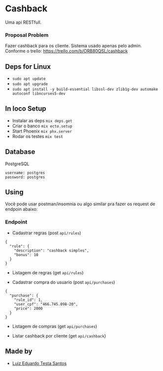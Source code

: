 # Cashback

  Uma api RESTfull.

### Proposal Problem

  Fazer cashback para os cliente. Sistema usado apenas pelo admin. Conforme o trello:
  https://trello.com/b/ORB80QSL/cashback

## Deps for Linux

- `sudo apt update`
- `sudo apt upgrade`
- `sudo apt install -y build-essential libssl-dev zlib1g-dev automake autoconf libncurses5-dev`

## In loco Setup

- Instalar as deps `mix deps.get`
- Criar o banco `mix ecto.setup`
- Start Phoenix  `mix phx.server`
- Rodar os testes `mix test`

## Database
  PostgreSQL
  ```
  username: postgres
  password: postgres
  ```

## Using

 Você pode usar postman/insomnia ou algo similar pra fazer os request de endpoin abaixo:

### Endpoint

 - Cadastrar regras (post `api/rules`)
  ```
  {
    "rule": { 
      "description": "cashback simples", 
      "bonus": 10
    }
  }
  ```

 - Listagem de regras (get `api/rules`)

 - Cadastrar compra do usuario (post `api/purchases`)
  ```
  {
    "purchase": { 
      "rule_id": 1,
      "user_cpf": "466.745.098-20",
      "price": 2000
    }
  }
  ```

 - Listagem de compras (get `api/purchases`)

 - Listar cashback por cliente (get `api/cashback`)

## Made by

 - [Luiz Eduardo Testa Santos](https://github.com/luizeduardotesta)